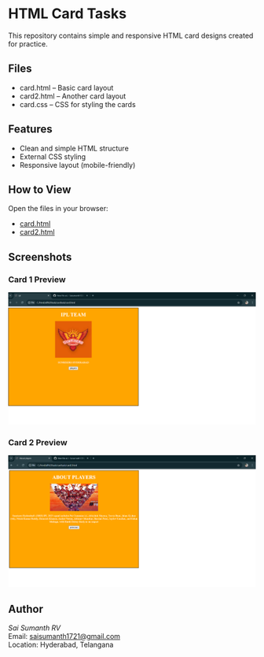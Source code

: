 # HTML Card Tasks

This repository contains simple and responsive HTML card designs created for practice.

## Files

- card.html – Basic card layout
- card2.html – Another card layout
- card.css – CSS for styling the cards

## Features

- Clean and simple HTML structure
- External CSS styling
- Responsive layout (mobile-friendly)

## How to View

Open the files in your browser:
- [card.html](./card.html)
- [card2.html](./card2.html)

## Screenshots

### Card 1 Preview
![Card 1 Preview](./card1.png)

### Card 2 Preview
![Card 2 Preview](./card2.png)

## Author

*Sai Sumanth RV*  
Email: saisumanth1721@gmail.com  
Location: Hyderabad, Telangana
